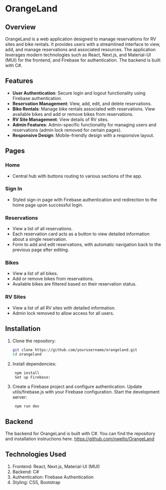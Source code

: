 # OrangeLand

## Overview

OrangeLand is a web application designed to manage reservations for RV sites and bike rentals. It provides users with a streamlined interface to view, add, and manage reservations and associated resources. The application leverages modern technologies such as React, Next.js, and Material-UI (MUI) for the frontend, and Firebase for authentication. The backend is built with C#.

## Features

- **User Authentication**: Secure login and logout functionality using Firebase authentication.
- **Reservation Management**: View, add, edit, and delete reservations.
- **Bike Rentals**: Manage bike rentals associated with reservations. View available bikes and add or remove bikes from reservations.
- **RV Site Management**: View details of RV sites.
- **Admin Features**: Admin-specific functionality for managing users and reservations (admin lock removed for certain pages).
- **Responsive Design**: Mobile-friendly design with a responsive layout.

## Pages

### Home
- Central hub with buttons routing to various sections of the app.

### Sign In
- Styled sign-in page with Firebase authentication and redirection to the home page upon successful login.

### Reservations
- View a list of all reservations.
- Each reservation card acts as a button to view detailed information about a single reservation.
- Form to add and edit reservations, with automatic navigation back to the previous page after editing.

### Bikes
- View a list of all bikes.
- Add or remove bikes from reservations.
- Available bikes are filtered based on their reservation status.

### RV Sites
- View a list of all RV sites with detailed information.
- Admin lock removed to allow access for all users.

## Installation

1. Clone the repository:
   ```bash
   git clone https://github.com/yourusername/orangeland.git
   cd orangeland
   
2. Install dependencies:

        npm install
        Set up Firebase:

3. Create a Firebase project and configure authentication.
   Update utils/firebase.js with your Firebase configuration.
        Start the development server:
        
        npm run dev
## Backend
The backend for OrangeLand is built with C#. You can find the repository and installation instructions here.
https://github.com/nwelto/OrangeLand

## Technologies Used
1. Frontend: React, Next.js, Material-UI (MUI)
2. Backend: C#
3. Authentication: Firebase Authentication
4. Styling: CSS, Bootstrap

